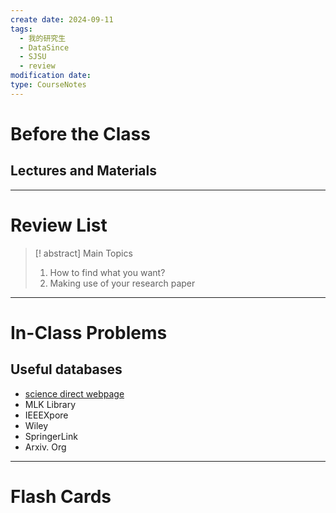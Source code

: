 ```yaml
---
create date: 2024-09-11
tags:
  - 我的研究生
  - DataSince
  - SJSU
  - review
modification date: 
type: CourseNotes
---
```


# Before the Class
## Lectures and Materials
---
# Review List
>[! abstract] Main Topics
>1. How to find what you want?
>2. Making use of your research paper

---
# In-Class Problems
## Useful databases
- [science direct webpage](https://www.sciencedirect.com/)
- MLK Library
- IEEEXpore
- Wiley
- SpringerLink
- Arxiv. Org




---

# Flash Cards
